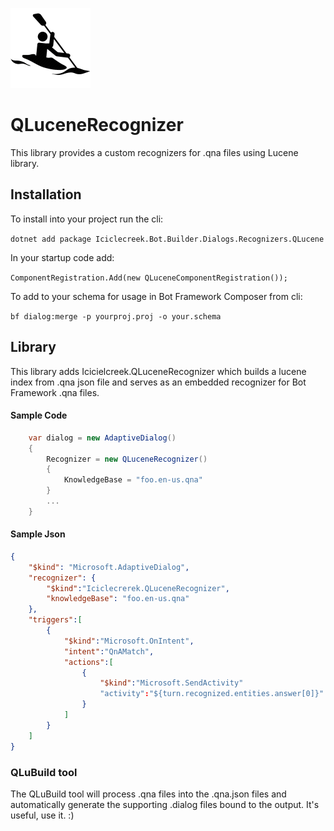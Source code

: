 ![icon](icon.png)

# QLuceneRecognizer
This library provides a custom recognizers for .qna files using Lucene library.

## Installation
To install into your project run the cli:

```dotnet add package Iciclecreek.Bot.Builder.Dialogs.Recognizers.QLucene```

In your startup code add:

```ComponentRegistration.Add(new QLuceneComponentRegistration());```

To add to your schema for usage in Bot Framework Composer from cli:

```bf dialog:merge -p yourproj.proj -o your.schema```

## Library
This library adds Icicielcreek.QLuceneRecognizer which builds a lucene index from .qna json file and serves as an embedded
recognizer for Bot Framework .qna files.


#### Sample Code
```C#
    var dialog = new AdaptiveDialog()
    {
        Recognizer = new QLuceneRecognizer()
        {
            KnowledgeBase = "foo.en-us.qna"
        }
        ...
    }
```

#### Sample Json

```json
{
    "$kind": "Microsoft.AdaptiveDialog",
    "recognizer": {
        "$kind":"Iciclecrerek.QLuceneRecognizer",
        "knowledgeBase": "foo.en-us.qna"
    },
    "triggers":[
        {
            "$kind":"Microsoft.OnIntent",
            "intent":"QnAMatch",
            "actions":[
                {
                    "$kind":"Microsoft.SendActivity"
                    "activity":"${turn.recognized.entities.answer[0]}"
                }
            ]
        }
    ]
}
```

### QLuBuild tool
The QLuBuild tool will process .qna files into the .qna.json files and automatically generate the supporting .dialog files
bound to the output.  It's useful, use it. :)

